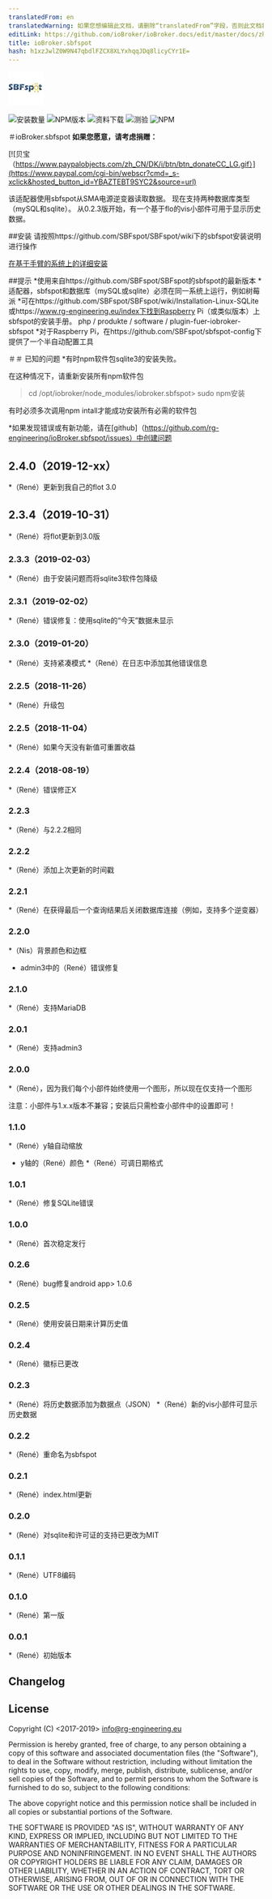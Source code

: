 ```yaml
---
translatedFrom: en
translatedWarning: 如果您想编辑此文档，请删除“translatedFrom”字段，否则此文档将再次自动翻译
editLink: https://github.com/ioBroker/ioBroker.docs/edit/master/docs/zh-cn/adapterref/iobroker.sbfspot/README.md
title: ioBroker.sbfspot
hash: h1xzJwlZ0W9N47qbdlFZCX8XLYxhqqJDq8licyCYr1E=
---
```

![商标](../../../en/adapterref/iobroker.sbfspot/admin/sbfspot.png)

![安装数量](http://iobroker.live/badges/sbfspot-stable.svg)
![NPM版本](https://img.shields.io/npm/v/iobroker.sbfspot.svg)
![资料下载](https://img.shields.io/npm/dm/iobroker.sbfspot.svg)
![测验](https://travis-ci.org/rg-engineering/ioBroker.sbfspot.svg?branch=master)
![NPM](https://nodei.co/npm/iobroker.sbfspot.png?downloads=true)

＃ioBroker.sbfspot
**如果您愿意，请考虑捐赠：**

[![贝宝（https://www.paypalobjects.com/zh_CN/DK/i/btn/btn_donateCC_LG.gif）](https://www.paypal.com/cgi-bin/webscr?cmd=_s-xclick&hosted_button_id=YBAZTEBT9SYC2&source=url)

该适配器使用sbfspot从SMA电源逆变器读取数据。
现在支持两种数据库类型（mySQL和sqlite）。
从0.2.3版开始，有一个基于flo的vis小部件可用于显示历史数据。

##安装
请按照https://github.com/SBFspot/SBFspot/wiki下的sbfspot安装说明进行操作

[在基于手臂的系统上的详细安装](docs/en/install_arm.md)

##提示
*使用来自https://github.com/SBFspot/SBFspot的sbfspot的最新版本
*适配器，sbfspot和数据库（mySQL或sqlite）必须在同一系统上运行，例如树莓派
*可在https://github.com/SBFspot/SBFspot/wiki/Installation-Linux-SQLite或https://www.rg-engineering.eu/index下找到Raspberry Pi（或类似版本）上sbfspot的安装手册。 php / produkte / software / plugin-fuer-iobroker-sbfspot
*对于Raspberry Pi，在https://github.com/SBFspot/sbfspot-config下提供了一个半自动配置工具

＃＃ 已知的问题
*有时npm软件包sqlite3的安装失败。

在这种情况下，请重新安装所有npm软件包

> cd /opt/iobroker/node_modules/iobroker.sbfspot> sudo npm安装

有时必须多次调用npm intall才能成功安装所有必需的软件包

*如果发现错误或有新功能，请在[github]（https://github.com/rg-engineering/ioBroker.sbfspot/issues）中创建问题

## 2.4.0（2019-12-xx）
*（René）更新到我自己的flot 3.0

## 2.3.4（2019-10-31）
*（René）将flot更新到3.0版

### 2.3.3（2019-02-03）
*（René）由于安装问题而将sqlite3软件包降级

### 2.3.1（2019-02-02）
*（René）错误修复：使用sqlite的“今天”数据未显示

### 2.3.0（2019-01-20）
*（René）支持紧凑模式
*（René）在日志中添加其他错误信息

### 2.2.5（2018-11-26）
*（René）升级包

### 2.2.5（2018-11-04）
*（René）如果今天没有新值可重置收益

### 2.2.4（2018-08-19）
*（René）错误修正X

### 2.2.3
*（René）与2.2.2相同

### 2.2.2
*（René）添加上次更新的时间戳

### 2.2.1
*（René）在获得最后一个查询结果后关闭数据库连接（例如，支持多个逆变器）

### 2.2.0
*（Nis）背景颜色和边框
* admin3中的（René）错误修复

### 2.1.0
*（René）支持MariaDB

### 2.0.1
*（René）支持admin3

### 2.0.0
*（René），因为我们每个小部件始终使用一个图形，所以现在仅支持一个图形

注意：小部件与1.x.x版本不兼容；安装后只需检查小部件中的设置即可！

### 1.1.0
*（René）y轴自动缩放
* y轴的（René）颜色
*（René）可调日期格式

### 1.0.1
*（René）修复SQLite错误

### 1.0.0
*（René）首次稳定发行

### 0.2.6
*（René）bug修复android app> 1.0.6

### 0.2.5
*（René）使用安装日期来计算历史值

### 0.2.4
*（René）徽标已更改

### 0.2.3
*（René）将历史数据添加为数据点（JSON）
*（René）新的vis小部件可显示历史数据

### 0.2.2
*（René）重命名为sbfspot

### 0.2.1
*（René）index.html更新

### 0.2.0
*（René）对sqlite和许可证的支持已更改为MIT

### 0.1.1
*（René）UTF8编码

### 0.1.0
*（René）第一版

### 0.0.1
*（René）初始版本

## Changelog

## License
Copyright (C) <2017-2019>  <info@rg-engineering.eu>

Permission is hereby granted, free of charge, to any person obtaining a copy of this software and associated documentation files (the "Software"), to deal in the Software without restriction, including without limitation the rights to use, copy, modify, merge, publish, distribute, sublicense, and/or sell copies of the Software, and to permit persons to whom the Software is furnished to do so, subject to the following conditions:

The above copyright notice and this permission notice shall be included in all copies or substantial portions of the Software.

THE SOFTWARE IS PROVIDED "AS IS", WITHOUT WARRANTY OF ANY KIND, EXPRESS OR IMPLIED, INCLUDING BUT NOT LIMITED TO THE WARRANTIES OF MERCHANTABILITY, FITNESS FOR A PARTICULAR PURPOSE AND NONINFRINGEMENT. IN NO EVENT SHALL THE AUTHORS OR COPYRIGHT HOLDERS BE LIABLE FOR ANY CLAIM, DAMAGES OR OTHER LIABILITY, WHETHER IN AN ACTION OF CONTRACT, TORT OR OTHERWISE, ARISING FROM, OUT OF OR IN CONNECTION WITH THE SOFTWARE OR THE USE OR OTHER DEALINGS IN THE SOFTWARE.